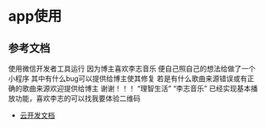 # app使用
## 参考文档
使用微信开发者工具运行
因为博主喜欢李志音乐
便自己照自己的想法给做了一个小程序
其中有什么bug可以提供给博主使其修复
若是有什么歌曲来源错误或有正确的歌曲来源欢迎提供给博主
谢谢！！！
“理智生活”
“李志音乐”
已经实现基本播放功能，喜欢李志的可以找我要体验二维码

- [云开发文档](https://developers.weixin.qq.com/miniprogram/dev/wxcloud/basis/getting-started.html)

